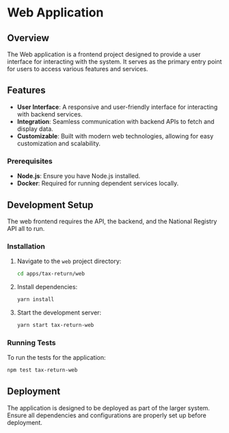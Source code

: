 # Web Application

## Overview

The Web application is a frontend project designed to provide a user interface for interacting with the system. It serves as the primary entry point for users to access various features and services.

## Features

- **User Interface**: A responsive and user-friendly interface for interacting with backend services.
- **Integration**: Seamless communication with backend APIs to fetch and display data.
- **Customizable**: Built with modern web technologies, allowing for easy customization and scalability.

### Prerequisites
- **Node.js**: Ensure you have Node.js installed.
- **Docker**: Required for running dependent services locally.

## Development Setup
The web frontend requires the API, the backend, and the National Registry API all to run.

### Installation

1. Navigate to the `web` project directory:
   ```bash
   cd apps/tax-return/web
   ```

2. Install dependencies:
   ```bash
   yarn install
   ```

3. Start the development server:
   ```bash
   yarn start tax-return-web
   ```

### Running Tests

To run the tests for the application:
```bash
npm test tax-return-web
```

## Deployment

The application is designed to be deployed as part of the larger system. Ensure all dependencies and configurations are properly set up before deployment.
